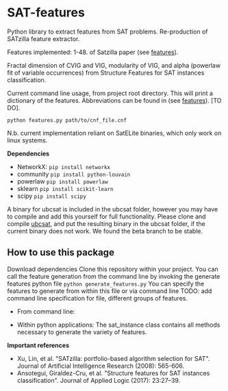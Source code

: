 # SAT-features

Python library to extract features from SAT problems. Re-production of SATzilla feature extractor.

Features implemented:
1-48. of Satzilla paper (see [features](documentation/features.md)).

Fractal dimension of CVIG and VIG, modularity of VIG, and alpha (powerlaw fit of variable occurrences) from Structure Features for SAT instances classification.

Current command line usage, from project root directory.
This will print a dictionary of the features. Abbreviations can be found in (see [features](documentation/features.md)). [TO DO].
```
python features.py path/to/cnf_file.cnf
```

N.b. current implementation reliant on SatELite binaries, which only work on linux systems.

**Dependencies**
- NetworkX:  ```pip install networkx```
- community ```pip install python-louvain```
- powerlaw ```pip install powerlaw```
- sklearn ```pip install scikit-learn```
- scipy ```pip install scipy```

A binary for ubcsat is included in the ubcsat folder, however you may have to compile and add this yourself for full functionality.
Please clone and compile [ubcsat](https://github.com/dtompkins/ubcsat/tree/beta), and put the resulting binary in the ubcsat folder, if the current binary does not work. We found the beta branch to be stable.

## How to use this package
Download dependencies
Clone this repository within your project.
You can call the feature generation from the command line by invoking the generate features python file
```python generate_features.py```
You can specify the features to generate from within this file or via command line 
TODO: add command line specification for file, different groups of features.

- From command line:

- Within python applications:
The sat_instance class contains all methods necessary to generate the variety of features.

**Important references**
- Xu, Lin, et al. "SATzilla: portfolio-based algorithm selection for SAT". Journal of Artificial Intelligence Research (2008): 565-606.
- Ansotegui, Giraldez-Cru, et al. "Structure features for SAT instances classification". Journal of Applied Logic (2017): 23:27–39.
